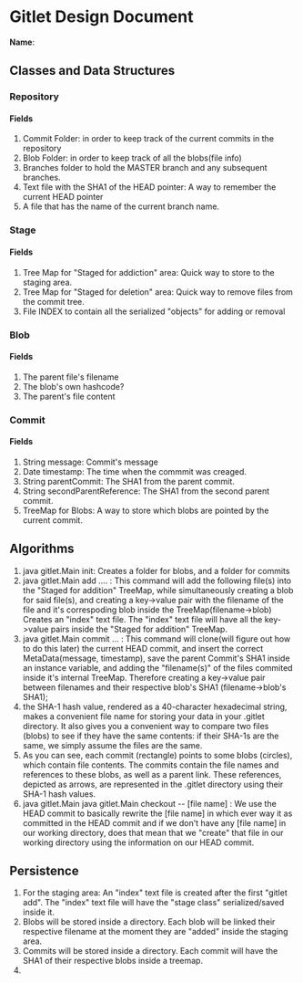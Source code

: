 # Gitlet Design Document

**Name**:

## Classes and Data Structures

### Repository

#### Fields

1. Commit Folder: in order to keep track of the current commits in the repository 
2. Blob Folder: in order to keep track of all the blobs(file info)
3. Branches folder to hold the MASTER branch and any subsequent branches.
4. Text file with the SHA1 of the HEAD pointer: A way to remember the current HEAD pointer
5. A file that has the name of the current branch name.
### Stage

#### Fields

1. Tree Map for "Staged for addiction" area: Quick way to store to the staging area.
2. Tree Map for "Staged for deletion" area: Quick way to remove files from the commit tree.
3. File INDEX to contain all the serialized "objects" for adding or removal

### Blob

#### Fields
1. The parent file's filename
2. The blob's own hashcode?
3. The parent's file content

### Commit

#### Fields

1. String message: Commit's message
2. Date timestamp: The time when the commmit was creaged.
3. String parentCommit: The SHA1 from the parent commit.
4. String secondParentReference: The SHA1 from the second parent commit.
5. TreeMap for Blobs: A way to store which blobs are pointed by the current commit.

## Algorithms
1. java gitlet.Main init: Creates a folder for blobs, and a folder for commits
2. java gitlet.Main add .... : This command will add the following file(s) into the "Staged for addition" TreeMap, while simultaneously creating a blob for said file(s), and creating a key->value pair with the filename of the file and it's correspoding blob inside the TreeMap(filename->blob) Creates an "index" text file. The "index" text file will have all the key->value pairs inside the "Staged for addition" TreeMap.
3. java gitlet.Main commit ... : This command will clone(will figure out how to do this later) the current HEAD commit, and insert the correct MetaData(message, timestamp), save the parent Commit's SHA1 inside an instance variable, and adding the "filename(s)" of the files commited inside it's internal TreeMap. Therefore creating a key->value pair between filenames and their respective blob's SHA1 (filename->blob's SHA1);
4. the SHA-1 hash value, rendered as a 40-character hexadecimal string, makes a convenient file name for storing your data in your .gitlet directory. It also gives you a convenient way to compare two files (blobs) to see if they have the same contents: if their SHA-1s are the same, we simply assume the files are the same.
5. As you can see, each commit (rectangle) points to some blobs (circles), which contain file contents. The commits contain the file names and references to these blobs, as well as a parent link. These references, depicted as arrows, are represented in the .gitlet directory using their SHA-1 hash values.
6. java gitlet.Main java gitlet.Main checkout -- [file name] : We use the HEAD commit to basically rewrite the [file name] in which ever way it as committed  in the HEAD commit and if we don't have any [file name] in our working directory, does that mean that we "create" that file in our working directory using the information on our HEAD commit.

## Persistence
1. For the staging area: An "index" text file is created after the first "gitlet add". The "index" text file will have the "stage class" serialized/saved inside it.
2. Blobs will be stored inside a directory. Each blob will be linked their respective filename at the moment they are "added" inside the staging area.
3. Commits will be stored inside a directory. Each commit will have the SHA1 of their respective blobs inside a treemap.
4. 
